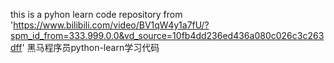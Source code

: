this is a pyhon learn code repository from 'https://www.bilibili.com/video/BV1qW4y1a7fU/?spm_id_from=333.999.0.0&vd_source=10fb4dd236ed436a080c026c3c263dff'
黑马程序员python-learn学习代码
